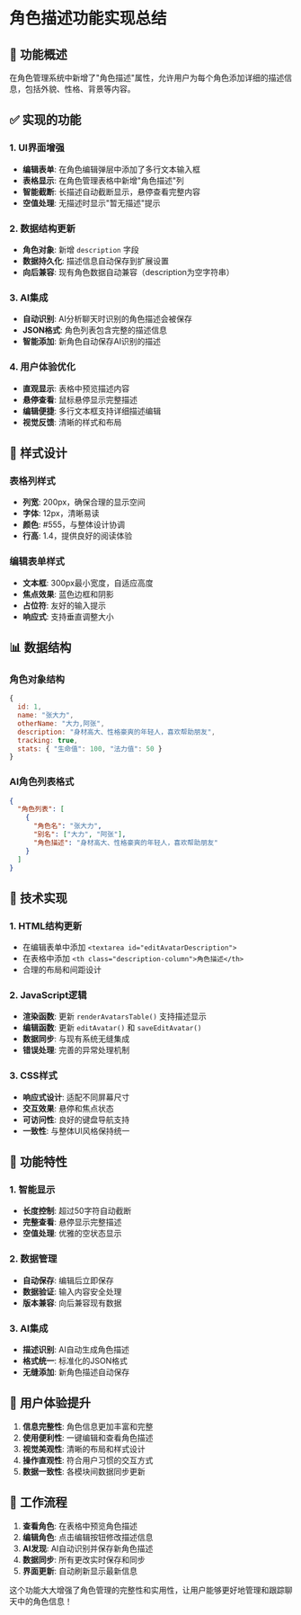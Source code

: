 # 角色描述功能实现总结

## 🎯 功能概述
在角色管理系统中新增了"角色描述"属性，允许用户为每个角色添加详细的描述信息，包括外貌、性格、背景等内容。

## ✅ 实现的功能

### 1. UI界面增强
- **编辑表单**: 在角色编辑弹层中添加了多行文本输入框
- **表格显示**: 在角色管理表格中新增"角色描述"列
- **智能截断**: 长描述自动截断显示，悬停查看完整内容
- **空值处理**: 无描述时显示"暂无描述"提示

### 2. 数据结构更新
- **角色对象**: 新增 `description` 字段
- **数据持久化**: 描述信息自动保存到扩展设置
- **向后兼容**: 现有角色数据自动兼容（description为空字符串）

### 3. AI集成
- **自动识别**: AI分析聊天时识别的角色描述会被保存
- **JSON格式**: 角色列表包含完整的描述信息
- **智能添加**: 新角色自动保存AI识别的描述

### 4. 用户体验优化
- **直观显示**: 表格中预览描述内容
- **悬停查看**: 鼠标悬停显示完整描述
- **编辑便捷**: 多行文本框支持详细描述编辑
- **视觉反馈**: 清晰的样式和布局

## 🎨 样式设计

### 表格列样式
- **列宽**: 200px，确保合理的显示空间
- **字体**: 12px，清晰易读
- **颜色**: #555，与整体设计协调
- **行高**: 1.4，提供良好的阅读体验

### 编辑表单样式
- **文本框**: 300px最小宽度，自适应高度
- **焦点效果**: 蓝色边框和阴影
- **占位符**: 友好的输入提示
- **响应式**: 支持垂直调整大小

## 📊 数据结构

### 角色对象结构
```javascript
{
  id: 1,
  name: "张大力",
  otherName: "大力,阿张",
  description: "身材高大、性格豪爽的年轻人，喜欢帮助朋友",
  tracking: true,
  stats: { "生命值": 100, "法力值": 50 }
}
```

### AI角色列表格式
```json
{
  "角色列表": [
    {
      "角色名": "张大力",
      "别名": ["大力", "阿张"],
      "角色描述": "身材高大、性格豪爽的年轻人，喜欢帮助朋友"
    }
  ]
}
```

## 🔧 技术实现

### 1. HTML结构更新
- 在编辑表单中添加 `<textarea id="editAvatarDescription">`
- 在表格中添加 `<th class="description-column">角色描述</th>`
- 合理的布局和间距设计

### 2. JavaScript逻辑
- **渲染函数**: 更新 `renderAvatarsTable()` 支持描述显示
- **编辑函数**: 更新 `editAvatar()` 和 `saveEditAvatar()` 
- **数据同步**: 与现有系统无缝集成
- **错误处理**: 完善的异常处理机制

### 3. CSS样式
- **响应式设计**: 适配不同屏幕尺寸
- **交互效果**: 悬停和焦点状态
- **可访问性**: 良好的键盘导航支持
- **一致性**: 与整体UI风格保持统一

## 🌟 功能特性

### 1. 智能显示
- **长度控制**: 超过50字符自动截断
- **完整查看**: 悬停显示完整描述
- **空值处理**: 优雅的空状态显示

### 2. 数据管理
- **自动保存**: 编辑后立即保存
- **数据验证**: 输入内容安全处理
- **版本兼容**: 向后兼容现有数据

### 3. AI集成
- **描述识别**: AI自动生成角色描述
- **格式统一**: 标准化的JSON格式
- **无缝添加**: 新角色描述自动保存

## 🎉 用户体验提升

1. **信息完整性**: 角色信息更加丰富和完整
2. **使用便利性**: 一键编辑和查看角色描述
3. **视觉美观性**: 清晰的布局和样式设计
4. **操作直观性**: 符合用户习惯的交互方式
5. **数据一致性**: 各模块间数据同步更新

## 🔄 工作流程

1. **查看角色**: 在表格中预览角色描述
2. **编辑角色**: 点击编辑按钮修改描述信息
3. **AI发现**: AI自动识别并保存新角色描述
4. **数据同步**: 所有更改实时保存和同步
5. **界面更新**: 自动刷新显示最新信息

这个功能大大增强了角色管理的完整性和实用性，让用户能够更好地管理和跟踪聊天中的角色信息！
